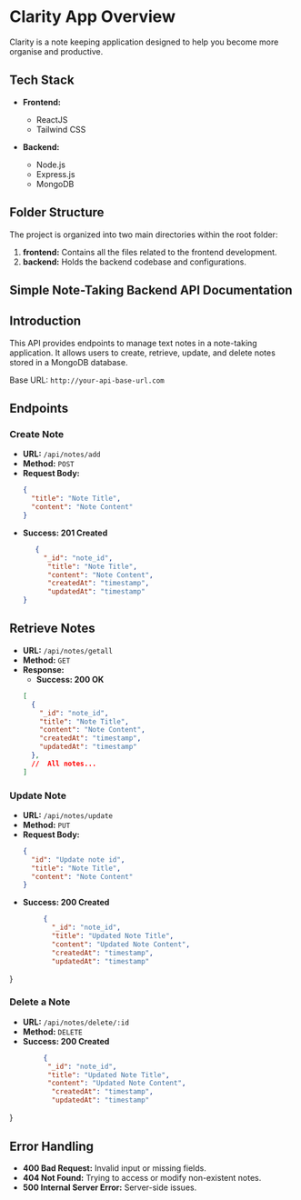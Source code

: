 # Clarity App Overview

Clarity is a note keeping application designed to help you become more organise and productive.

## Tech Stack
- **Frontend:**
  - ReactJS
  - Tailwind CSS

- **Backend:**
  - Node.js
  - Express.js
  - MongoDB

## Folder Structure

The project is organized into two main directories within the root folder:

1. **frontend:** Contains all the files related to the frontend development.
2. **backend:** Holds the backend codebase and configurations.

## Simple Note-Taking Backend API Documentation

## Introduction
This API provides endpoints to manage text notes in a note-taking application. It allows users to create, retrieve, update, and delete notes stored in a MongoDB database.

Base URL: `http://your-api-base-url.com`

## Endpoints

### Create Note
- **URL:** `/api/notes/add`
- **Method:** `POST`
- **Request Body:**
  ```json
  {
    "title": "Note Title",
    "content": "Note Content"
  }
 - **Success: 201 Created**
    ```json
       {
         "_id": "note_id",
          "title": "Note Title",
          "content": "Note Content",
          "createdAt": "timestamp",
          "updatedAt": "timestamp"
    }
 

## Retrieve Notes

- **URL:** `/api/notes/getall`
- **Method:** `GET`
- **Response:**
  - **Success: 200 OK**
  ```json
  [
    {
      "_id": "note_id",
      "title": "Note Title",
      "content": "Note Content",
      "createdAt": "timestamp",
      "updatedAt": "timestamp"
    },
    //  All notes...
  ]

### Update Note
- **URL:** `/api/notes/update`
- **Method:** `PUT`
- **Request Body:**
  ```json
  {
    "id": "Update note id",
    "title": "Note Title",
    "content": "Note Content"
  }
 - **Success: 200 Created**
     ```json
          {
            "_id": "note_id",
            "title": "Updated Note Title",
            "content": "Updated Note Content",
            "createdAt": "timestamp",
            "updatedAt": "timestamp"
  }


### Delete a Note
- **URL:** `/api/notes/delete/:id`
- **Method:** `DELETE`
 - **Success: 200 Created**
   ```json
        {
         "_id": "note_id",
         "title": "Updated Note Title",
         "content": "Updated Note Content",
          "createdAt": "timestamp",
          "updatedAt": "timestamp"
  }


## Error Handling

- **400 Bad Request:** Invalid input or missing fields.
- **404 Not Found:** Trying to access or modify non-existent notes.
- **500 Internal Server Error:** Server-side issues.

